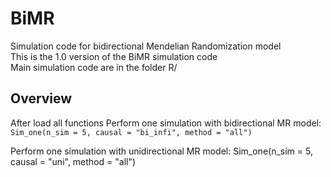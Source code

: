 # BiMR
Simulation code for bidirectional Mendelian Randomization model     
This is the 1.0 version of the BiMR simulation code     
Main simulation code are in the folder R/     


## Overview

After load all functions
Perform one simulation with bidirectional MR model:
`Sim_one(n_sim = 5, causal = "bi_infi", method = "all")`



Perform one simulation with unidirectional MR model:
  Sim_one(n_sim = 5, causal = "uni", method = "all")
